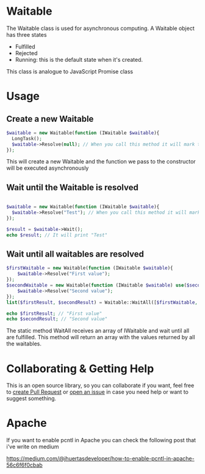 # Waitable

The Waitable class is used for asynchronous computing. A Waitable object has three states 
- Fulfilled
- Rejected
- Running: this is the default state when it's created.

This class is analogue to JavaScript Promise class


# Usage

## Create a new Waitable

``` php
$waitable = new Waitable(function (IWaitable $waitable){
  LongTask();
  $waitable->Resolve(null); // When you call this method it will mark the Waitable as Fulfilled
});
```

This will create a new Waitable and the function we pass to the constructor will be executed asynchronously

## Wait until the Waitable is resolved

``` php

$waitable = new Waitable(function (IWaitable $waitable){
  $waitable->Resolve("Test"); // When you call this method it will mark the waitable as Fulfilled
});

$result = $waitable->Wait();
echo $result; // It will print "Test"

```

## Wait until all waitables are resolved

``` php
$firstWaitable = new Waitable(function (IWaitable $waitable){
    $waitable->Resolve("First value");
});
$secondWaitable = new Waitable(function (IWaitable $waitable) use($secondValue){
    $waitable->Resolve("Second value");
});
list($firstResult, $secondResult) = Waitable::WaitAll([$firstWaitable, $secondWaitable]);

echo $firstResult; // "First value"
echo $secondResult; // "Second value"
```

The static method WaitAll receives an array of IWaitable and wait until all are fulfilled. This method will return an array with the values returned by all the waitables.

# Collaborating & Getting Help

This is an open source library, so you can collaborate if you want, feel free to [create Pull Request](https://github.com/JoseHuertasDev/Waitable/pulls) or [open an issue](https://github.com/JoseHuertasDev/Waitable/issues) in case you need help or want to suggest something.


# Apache

If you want to enable pcntl in Apache you can check the following post that i've write on medium

https://medium.com/@jhuertasdeveloper/how-to-enable-pcntl-in-apache-56c6f6f0cbab
